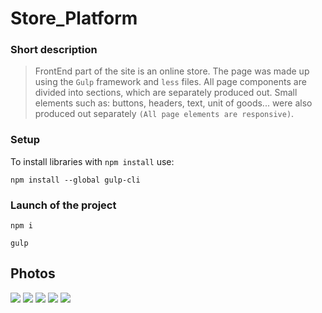 # Store_Platform
### Short description
>FrontEnd part of the site is an online store. The page was made up using the `Gulp` framework and `less` files. All page components are divided into sections, which are separately produced out. Small elements such as: buttons, headers, text, unit of goods... were also produced out separately `(All page elements are responsive)`.

### Setup
To install libraries with `npm install` use:
```
npm install --global gulp-cli
```

### Launch of the project
```
npm i

gulp
```
## Photos
<img src="https://github.com/CamyrauBTanke/CamyrauBTanke/blob/main/img/projects/store_platform-1.png">
<img src="https://github.com/CamyrauBTanke/CamyrauBTanke/blob/main/img/projects/store_platform-2.png">
<img src="https://github.com/CamyrauBTanke/CamyrauBTanke/blob/main/img/projects/store_platform-3.png">
<img src="https://github.com/CamyrauBTanke/CamyrauBTanke/blob/main/img/projects/store_platform-4.png">
<img src="https://github.com/CamyrauBTanke/CamyrauBTanke/blob/main/img/projects/store_platform-5.png">